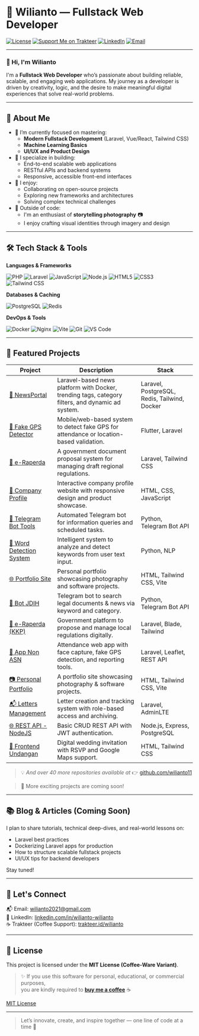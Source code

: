 # 🚀 Wilianto — Fullstack Web Developer

[![License](https://img.shields.io/badge/License-MIT-yellow.svg)](LICENSE)
[![Support Me on Trakteer](https://img.shields.io/badge/☕%20Buy%20Me%20a%20Coffee-blue?style=flat-square&logo=buy-me-a-coffee&logoColor=white)](https://trakteer.id/wilianto)
[![LinkedIn](https://img.shields.io/badge/-LinkedIn-0A66C2?style=flat-square&logo=linkedin&logoColor=white)](https://www.linkedin.com/in/wilianto-wilianto-213702258/)
[![Email](https://img.shields.io/badge/-Email-grey?style=flat-square&logo=gmail&logoColor=white)](mailto:wilianto2021@gmail.com)

---

### 👋 Hi, I'm Wilianto

I'm a **Fullstack Web Developer** who’s passionate about building reliable, scalable, and engaging web applications. My journey as a developer is driven by creativity, logic, and the desire to make meaningful digital experiences that solve real-world problems.

---

## 🧠 About Me

- 🌱 I’m currently focused on mastering:
  - **Modern Fullstack Development** (Laravel, Vue/React, Tailwind CSS)
  - **Machine Learning Basics**
  - **UI/UX and Product Design**
- 🔧 I specialize in building:
  - End-to-end scalable web applications
  - RESTful APIs and backend systems
  - Responsive, accessible front-end interfaces
- 🧩 I enjoy:
  - Collaborating on open-source projects
  - Exploring new frameworks and architectures
  - Solving complex technical challenges
- 📸 Outside of code:
  - I'm an enthusiast of **storytelling photography** 📷
  - I enjoy crafting visual identities through imagery and design

---

## 🛠 Tech Stack & Tools

**Languages & Frameworks**

![PHP](https://img.shields.io/badge/-PHP-777BB4?style=flat-square&logo=php&logoColor=ffffff)
![Laravel](https://img.shields.io/badge/-Laravel-FF2D20?style=flat-square&logo=laravel&logoColor=white)
![JavaScript](https://img.shields.io/badge/-JavaScript-F7DF1E?style=flat-square&logo=javascript&logoColor=black)
![Node.js](https://img.shields.io/badge/-Node.js-339933?style=flat-square&logo=node.js&logoColor=white)
![HTML5](https://img.shields.io/badge/-HTML5-E34F26?style=flat-square&logo=html5&logoColor=ffffff)
![CSS3](https://img.shields.io/badge/-CSS3-1572B6?style=flat-square&logo=css3)
![Tailwind CSS](https://img.shields.io/badge/-Tailwind%20CSS-38B2AC?style=flat-square&logo=tailwind-css&logoColor=white)

**Databases & Caching**

![PostgreSQL](https://img.shields.io/badge/-PostgreSQL-4169E1?style=flat-square&logo=postgresql&logoColor=white)
![Redis](https://img.shields.io/badge/-Redis-DC382D?style=flat-square&logo=redis&logoColor=white)

**DevOps & Tools**

![Docker](https://img.shields.io/badge/-Docker-2496ED?style=flat-square&logo=docker&logoColor=white)
![Nginx](https://img.shields.io/badge/-Nginx-269539?style=flat-square&logo=nginx&logoColor=white)
![Vite](https://img.shields.io/badge/-Vite-646CFF?style=flat-square&logo=vite&logoColor=white)
![Git](https://img.shields.io/badge/-Git-F05032?style=flat-square&logo=git&logoColor=white)
![VS Code](https://img.shields.io/badge/-VS%20Code-007ACC?style=flat-square&logo=visual-studio-code&logoColor=white)

---

## 📁 Featured Projects

| Project | Description | Stack |
|--------|-------------|-------|
| [📰 NewsPortal](https://github.com/wilianto11/website-berita) | Laravel-based news platform with Docker, trending tags, category filters, and dynamic ad system. | Laravel, PostgreSQL, Redis, Tailwind, Docker |
| [📱 Fake GPS Detector](#) | Mobile/web-based system to detect fake GPS for attendance or location-based validation. | Flutter, Laravel |
| [📑 e-Raperda](#) | A government document proposal system for managing draft regional regulations. | Laravel, Tailwind CSS |
| [🏢 Company Profile](#) | Interactive company profile website with responsive design and product showcase. | HTML, CSS, JavaScript |
| [🤖 Telegram Bot Tools](#) | Automated Telegram bot for information queries and scheduled tasks. | Python, Telegram Bot API |
| [🧠 Word Detection System](#) | Intelligent system to analyze and detect keywords from user text input. | Python, NLP |
| [🌐 Portfolio Site](#) | Personal portfolio showcasing photography and software projects. | HTML, Tailwind CSS, Vite |
| [🤖 Bot JDIH](https://github.com/wilianto11/bot_jdih) | Telegram bot to search legal documents & news via keyword and category. | Python, Telegram Bot API |
| [📑 e-Raperda (KKP)](https://github.com/wilianto11/kkp_wilianto_fix) | Government platform to propose and manage local regulations digitally. | Laravel, Blade, Tailwind |
| [🧾 App Non ASN](https://github.com/wilianto11/app-nonasn) | Attendance web app with face capture, fake GPS detection, and reporting tools. | Laravel, Leaflet, REST API |
| [📷 Personal Portfolio](https://github.com/wilianto11/portofolio) | A portfolio site showcasing photography & software projects. | HTML, Tailwind CSS, Vite |
| [📬 Letters Management](https://github.com/wilianto11/lettersv1) | Letter creation and tracking system with role-based access and archiving. | Laravel, AdminLTE |
| [🌐 REST API - NodeJS](https://github.com/wilianto11/rest-api-node-js) | Basic CRUD REST API with JWT authentication. | Node.js, Express, PostgreSQL |
| [💍 Frontend Undangan](https://github.com/wilianto11/frontend-undangan.github.io) | Digital wedding invitation with RSVP and Google Maps support. | HTML, Tailwind CSS |

> 💡 *And over 40 more repositories available at* 👉 [github.com/wilianto11](https://github.com/wilianto11)

> 🚀 More exciting projects are coming soon!

---

## 📚 Blog & Articles (Coming Soon)

I plan to share tutorials, technical deep-dives, and real-world lessons on:

- Laravel best practices
- Dockerizing Laravel apps for production
- How to structure scalable fullstack projects
- UI/UX tips for backend developers

Stay tuned!

---

## 🤝 Let's Connect

📬 Email: [wilianto2021@gmail.com](mailto:wilianto2021@gmail.com)  
💼 LinkedIn: [linkedin.com/in/wilianto-wilianto](https://www.linkedin.com/in/wilianto-wilianto-213702258/)  
☕ Trakteer (Coffee Support): [trakteer.id/wilianto](https://trakteer.id/wilianto)

---

## 📄 License

This project is licensed under the **MIT License (Coffee-Ware Variant)**.

> ✨ If you use this software for personal, educational, or commercial purposes,  
> you are kindly required to **[buy me a coffee](https://trakteer.id/wilianto)** ☕

[MIT License](https://github.com/wilianto11/LICENSE?tab=License-1-ov-file)

---

> Let’s innovate, create, and inspire together — one line of code at a time 🚀
